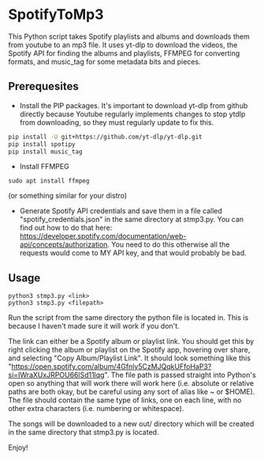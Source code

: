 # SpotifyToMp3
This Python script takes Spotify playlists and albums and downloads them from youtube to an mp3 file. It uses yt-dlp to download the videos, the Spotify API for finding the albums and playlists, FFMPEG for converting formats, and music_tag for some metadata bits and pieces.

## Prerequesites
- Install the PIP packages. It's important to download yt-dlp from github directly because Youtube regularly implements changes to stop ytdlp from downloading, so they must regularly update to fix this.
``` bash
pip install -U git+https://github.com/yt-dlp/yt-dlp.git
pip install spotipy
pip install music_tag
```

- Install FFMPEG
```
sudo apt install ffmpeg
```
(or something similar for your distro)

- Generate Spotify API credentials and save them in a file called "spotify_credentials.json" in the same directory at stmp3.py. You can find out how to do that here: https://developer.spotify.com/documentation/web-api/concepts/authorization. You need to do this otherwise all the requests would come to MY API key, and that would probably be bad.

## Usage
```
python3 stmp3.py <link>
python3 stmp3.py <filepath>
```

Run the script from the same directory the python file is located in. This is because I haven't made sure it will work if you don't.

The link can either be a Spotify album or playlist link. You should get this by right clicking the album or playlist on the Spotify app, hovering over share, and selecting "Copy Album/Playlist Link". It should look something like this "https://open.spotify.com/album/4Gfnly5CzMJQqkUFfoHaP3?si=IWraXUxJRPOU66lSd11lqg". The file path is passed straight into Python's open so anything that will work there will work here (i.e. absolute or relative paths are both okay, but be careful using any sort of alias like ~ or $HOME). The file should contain the same type of links, one on each line, with no other extra characters (i.e. numbering or whitespace).

The songs will be downloaded to a new out/ directory which will be created in the same directory that stmp3.py is located.

Enjoy!
